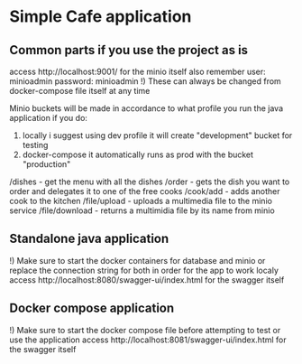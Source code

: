 # Simple Cafe application 

## Common parts if you use the project as is

access http://localhost:9001/ for the minio itself also remember 
user: minioadmin
password: minioadmin
!) These can always be changed from docker-compose file itself at any time

Minio buckets will be made in accordance to what profile you run the java application
if you do:
1) locally i suggest using dev profile it will create "development" bucket for testing
2) docker-compose it automatically runs as prod with the bucket "production"

/dishes - get the menu with all the dishes
/order - gets the dish you want to order and delegates it to one of the free cooks
/cook/add - adds another cook to the kitchen
/file/upload - uploads a multimedia file to the minio service
/file/download - returns a multimidia file by its name from minio

## Standalone java application

!) Make sure to start the docker containers for database and minio or replace the connection string for both in order for the app to work localy
access http://localhost:8080/swagger-ui/index.html for the swagger itself

## Docker compose application

!) Make sure to start the docker compose file before attempting to test or use the application
access http://localhost:8081/swagger-ui/index.html for the swagger itself
